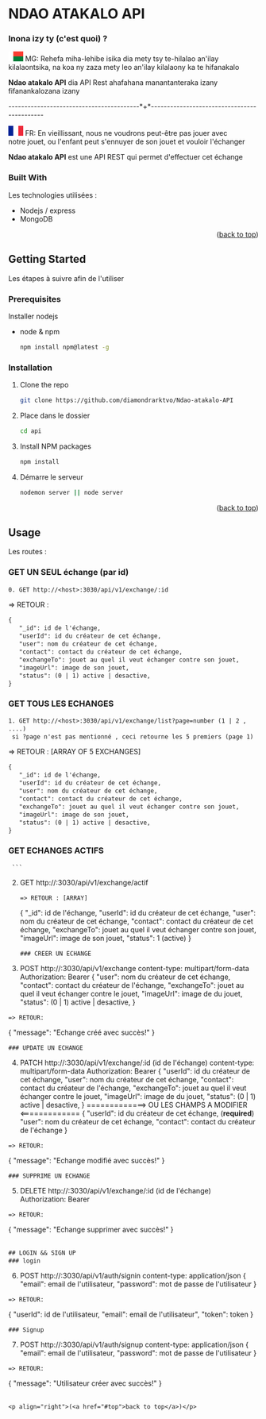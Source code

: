 <div id="top"></div>


# NDAO ATAKALO API
### Inona izy ty (c'est quoi) ?
<p> <img src="img/malagasy.png" width="30" height="20" /> MG: Rehefa miha-lehibe isika dia mety tsy te-hilalao an'ilay<br>
kilalaontsika, na koa ny zaza mety leo an'ilay kilalaony ka te hifanakalo</p>

<p><strong>Ndao atakalo API</strong> dia API Rest ahafahana manantanteraka izany fifanankalozana izany <br>


<p>-----------------------------------------*+*--------------------------------------------</p>

<p> <img src="img/france.png" width="30" height="20" /> FR: En vieillissant, nous ne voudrons peut-être pas jouer avec <br>
notre jouet, ou l'enfant peut s'ennuyer de son jouet et vouloir l'échanger</p>

<p><strong>Ndao atakalo API</strong> est une API REST qui permet d'effectuer cet échange <br>


### Built With

Les technologies utilisées : 

* Nodejs / express
* MongoDB

<p align="right">(<a href="#top">back to top</a>)</p>



<!-- GETTING STARTED -->
## Getting Started

Les étapes à suivre afin de l'utiliser

### Prerequisites
Installer nodejs
* node & npm
  ```sh
  npm install npm@latest -g
  ```

### Installation


1. Clone the repo
   ```sh
   git clone https://github.com/diamondrarktvo/Ndao-atakalo-API
   ```
2. Place dans le dossier
   ```sh
   cd api
   ```
3. Install NPM packages
   ```sh
   npm install
   ```
4. Démarre le serveur
   ```sh
   nodemon server || node server
   ```

<p align="right">(<a href="#top">back to top</a>)</p>



<!-- USAGE EXAMPLES -->
## Usage

Les routes : 
### GET UN SEUL échange (par id)
  ```
0. GET http://<host>:3030/api/v1/exchange/:id 
   ```
   => RETOUR : 
   ```
   {
      "_id": id de l'échange,
      "userId": id du créateur de cet échange,
      "user": nom du créateur de cet échange,
      "contact": contact du créateur de cet échange,
      "exchangeTo": jouet au quel il veut échanger contre son jouet,
      "imageUrl": image de son jouet,
      "status": (0 | 1) active | desactive,
   }
   ```
   ### GET TOUS LES ECHANGES
  ```
1. GET http://<host>:3030/api/v1/exchange/list?page=number (1 | 2 , ....)
   si ?page n'est pas mentionné , ceci retourne les 5 premiers (page 1)
   ```
   => RETOUR : [ARRAY OF 5 EXCHANGES]
   ```
   {
      "_id": id de l'échange,
      "userId": id du créateur de cet échange,
      "user": nom du créateur de cet échange,
      "contact": contact du créateur de cet échange,
      "exchangeTo": jouet au quel il veut échanger contre son jouet,
      "imageUrl": image de son jouet,
      "status": (0 | 1) active | desactive,
   }
   ```
   ### GET ECHANGES ACTIFS
     ```
2. GET http://<host>:3030/api/v1/exchange/actif
   ```
   => RETOUR : [ARRAY]
   ```
   {
      "_id": id de l'échange,
      "userId": id du créateur de cet échange,
      "user": nom du créateur de cet échange,
      "contact": contact du créateur de cet échange,
      "exchangeTo": jouet au quel il veut échanger contre son jouet,
      "imageUrl": image de son jouet,
      "status": 1 (active)
   }
   ```
   ### CREER UN ECHANGE
   ```
3. POST http://<host>:3030/api/v1/exchange
  content-type: multipart/form-data
  Authorization: Bearer <token>
{
      "user": nom du créateur de cet échange,
      "contact": contact du créateur de l'échange,
      "exchangeTo": jouet au quel il veut échanger contre le jouet,
      "imageUrl": image de du jouet,
      "status": (0 | 1) active | desactive,
}
```
=> RETOUR:
```
{
    "message": "Echange créé avec succès!"
}
```
### UPDATE UN ECHANGE
   ```
4. PATCH http://<host>:3030/api/v1/exchange/:id (id de l'échange)
  content-type: multipart/form-data
  Authorization: Bearer <token>
{
      "userId": id du créateur de cet échange,
      "user": nom du créateur de cet échange,
      "contact": contact du créateur de l'échange,
      "exchangeTo": jouet au quel il veut échanger contre le jouet,
      "imageUrl": image de du jouet,
      "status": (0 | 1) active | desactive,
}
   =============> OU LES CHAMPS A MODIFIER <=============
{
      "userId": id du créateur de cet échange, (**required**)
      "user": nom du créateur de cet échange,
      "contact": contact du créateur de l'échange
}
```
=> RETOUR:
```
{
    "message": "Echange modifié avec succès!"
}
```
### SUPPRIME UN ECHANGE
   ```
5. DELETE http://<host>:3030/api/v1/exchange/:id (id de l'échange)
  Authorization: Bearer <token>
  
```
=> RETOUR:
```
{
    "message": "Echange supprimer avec succès!"
}
```

## LOGIN && SIGN UP
### login
```
6. POST http://<host>:3030/api/v1/auth/signin
  content-type: application/json
{
      "email": email de l'utilisateur,
      "password": mot de passe de l'utilisateur
}
```
=> RETOUR:
```
{
    "userId": id de l'utilisateur,
    "email": email de l'utilisateur",
    "token": token 
}
```
### Signup
```
7. POST http://<host>:3030/api/v1/auth/signup
  content-type: application/json
{
      "email": email de l'utilisateur,
      "password": mot de passe de l'utilisateur
}
```
=> RETOUR:
```
{
    "message": "Utilisateur créer avec succès!"
}
```

<p align="right">(<a href="#top">back to top</a>)</p>

